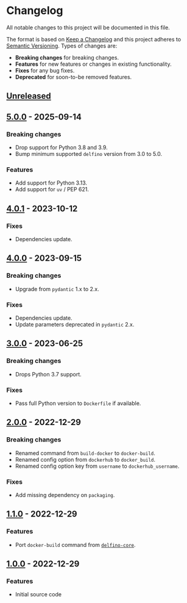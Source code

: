 # Changelog
All notable changes to this project will be documented in this file.

The format is based on [Keep a Changelog](http://keepachangelog.com/en/1.0.0/)
and this project adheres to [Semantic Versioning](http://semver.org/spec/v2.0.0.html).
Types of changes are:

- **Breaking changes** for breaking changes.
- **Features** for new features or changes in existing functionality.
- **Fixes** for any bug fixes.
- **Deprecated** for soon-to-be removed features.

## [Unreleased]

## [5.0.0] - 2025-09-14

### Breaking changes

- Drop support for Python 3.8 and 3.9.
- Bump minimum supported `delfino` version from 3.0 to 5.0.

### Features

- Add support for Python 3.13.
- Add support for `uv` / PEP 621.

## [4.0.1] - 2023-10-12

### Fixes

- Dependencies update.

## [4.0.0] - 2023-09-15

### Breaking changes

- Upgrade from `pydantic` 1.x to 2.x.

### Fixes

- Dependencies update.
- Update parameters deprecated in `pydantic` 2.x.

## [3.0.0] - 2023-06-25

### Breaking changes

- Drops Python 3.7 support.

### Fixes

- Pass full Python version to `Dockerfile` if available.

## [2.0.0] - 2022-12-29

### Breaking changes

- Renamed command from `build-docker` to `docker-build`.
- Renamed config option from `dockerhub` to `docker_build`.
- Renamed config option key from `username` to `dockerhub_username`.

### Fixes

- Add missing dependency on `packaging`.

## [1.1.0] - 2022-12-29

### Features

- Port `docker-build` command from [`delfino-core`](https://github.com/radeklat/delfino-core).

## [1.0.0] - 2022-12-29

### Features

- Initial source code

[Unreleased]: https://github.com/radeklat/delfino-docker/compare/5.0.0...HEAD
[5.0.0]: https://github.com/radeklat/delfino-docker/compare/4.0.1...5.0.0
[4.0.1]: https://github.com/radeklat/delfino-docker/compare/4.0.0...4.0.1
[4.0.0]: https://github.com/radeklat/delfino-docker/compare/3.0.0...4.0.0
[3.0.0]: https://github.com/radeklat/delfino-docker/compare/2.0.1...3.0.0
[2.0.1]: https://github.com/radeklat/delfino-docker/compare/2.0.0...2.0.1
[2.0.0]: https://github.com/radeklat/delfino-docker/compare/1.1.0...2.0.0
[1.1.0]: https://github.com/radeklat/delfino-docker/compare/1.0.0...1.1.0
[1.0.0]: https://github.com/radeklat/delfino-docker/compare/initial...1.0.0
